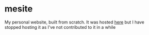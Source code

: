 # mesite
My personal website, built from scratch.
It was hosted [here](www.samcoope.com) but I have stopped hosting it as I've not contributed to it in a while
